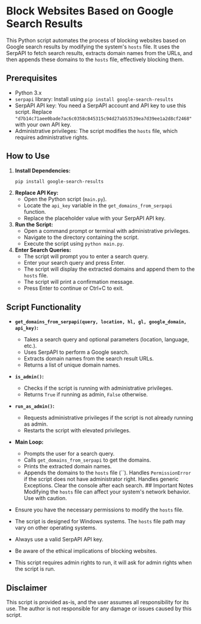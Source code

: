 # Block Websites Based on Google Search Results

This Python script automates the process of blocking websites based on Google search results by modifying the system's `hosts` file. It uses the SerpAPI to fetch search results, extracts domain names from the URLs, and then appends these domains to the `hosts` file, effectively blocking them.

## Prerequisites

-   Python 3.x
-   `serpapi` library: Install using `pip install google-search-results`
-   SerpAPI API key: You need a SerpAPI account and API key to use this script. Replace `"d7b14c71aee0bade7ac6c0358c845315c94d27ab53539ea7d39ee1a2d8cf2468"` with your own API key.
-   Administrative privileges: The script modifies the `hosts` file, which requires administrative rights.

## How to Use

1.  **Install Dependencies:**
    ```bash
    pip install google-search-results
    ```
2.  **Replace API Key:**
    -   Open the Python script (`main.py`).
    -   Locate the `api_key` variable in the `get_domains_from_serpapi` function.
    -   Replace the placeholder value with your SerpAPI API key.
3.  **Run the Script:**
    -   Open a command prompt or terminal with administrative privileges.
    -   Navigate to the directory containing the script.
    -   Execute the script using `python main.py`.
4.  **Enter Search Queries:**
    -   The script will prompt you to enter a search query.
    -   Enter your search query and press Enter.
    -   The script will display the extracted domains and append them to the `hosts` file.
    -   The script will print a confirmation message.
    -   Press Enter to continue or Ctrl+C to exit.

## Script Functionality
  
-   **`get_domains_from_serpapi(query, location, hl, gl, google_domain, api_key)`:**
    - Takes a search query and optional parameters (location, language, etc.).
    - Uses SerpAPI to perform a Google search.
    - Extracts domain names from the search result URLs.
    - Returns a list of unique domain names.
    
-   **`is_admin()`:**
    - Checks if the script is running with administrative privileges.
    - Returns `True` if running as admin, `False` otherwise.
-   **`run_as_admin()`:**
    - Requests administrative privileges if the script is not already running as admin.
    - Restarts the script with elevated privileges.
-   **Main Loop:**
    - Prompts the user for a search query.
    - Calls `get_domains_from_serpapi` to get the domains.
    - Prints the extracted domain names.
    - Appends the domains to the `hosts` file (``). Handles `PermissionError` if the script does not have administrator right. Handles generic Exceptions. Clear the console after each search. ## Important Notes Modifying the `hosts` file can affect your system's network behavior. Use with caution.
-   Ensure you have the necessary permissions to modify the `hosts` file.
-   The script is designed for Windows systems. The `hosts` file path may vary on other operating systems.
-   Always use a valid SerpAPI API key.
-   Be aware of the ethical implications of blocking websites.
-   This script requires admin rights to run, it will ask for admin rights when the script is run.

## Disclaimer

This script is provided as-is, and the user assumes all responsibility for its use. The author is not responsible for any damage or issues caused by this script.
